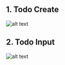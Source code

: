## 1. Todo Create
![alt text](<https://vscode.dev/github/PWF-2025-C/20220140122-Todo/blob/main/Screenshot/Tugas5/TodoCreate.png>)
## 2. Todo Input
![alt text](<https://vscode.dev/github/PWF-2025-C/20220140122-Todo/blob/main/Screenshot/Tugas5/TodoInput.png>)
